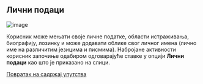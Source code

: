 ## Лични подаци

![image](https://user-images.githubusercontent.com/29538544/150769804-3d3602a0-8c70-454e-851a-d4e4f18c1fe3.png)

Корисник може мењати своје личне податке, области истраживања, биографију, лозинку
и може додавати облике свог личног имена (лично име на различитим језицима и
писмима). Набројане активности корисник започиње одабиром одговарајуће ставке
у опцији **Лични подаци** као што је приказано на слици. 

[Повратак на садржај упутства](../uputstvo.md#садржај)
